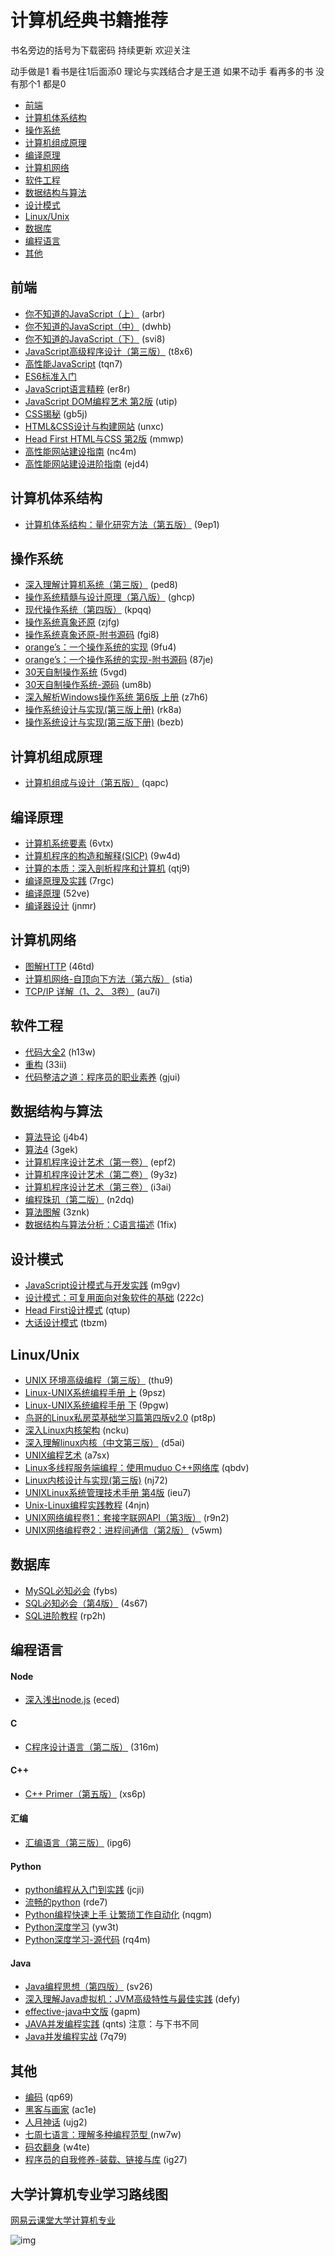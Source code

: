 # 计算机经典书籍推荐
书名旁边的括号为下载密码 持续更新 欢迎关注

动手做是1 看书是往1后面添0 理论与实践结合才是王道 如果不动手 看再多的书 没有那个1 都是0

* [前端](#前端)
* [计算机体系结构](#计算机体系结构)
* [操作系统](#操作系统)
* [计算机组成原理](#计算机组成原理)
* [编译原理](#编译原理)
* [计算机网络](#计算机网络)
* [软件工程](#软件工程)
* [数据结构与算法](#数据结构与算法)
* [设计模式](#设计模式)
* [Linux/Unix](#LinuxUnix)
* [数据库](#数据库)
* [编程语言](#编程语言)
* [其他](#其他)

## 前端
* [你不知道的JavaScript（上）](https://pan.baidu.com/s/1IcftWhmNQRm3O2JKhecykw ) (arbr)
* [你不知道的JavaScript（中）](https://pan.baidu.com/s/1abe5SOgLVaZNPQXKOS1VSw) (dwhb)
* [你不知道的JavaScript（下）](https://pan.baidu.com/s/1_kZSaEyQ5tyf1zW2XnWqkA) (svi8)
* [JavaScript高级程序设计（第三版）](https://pan.baidu.com/s/1hjvR5FJ-1tuV8Tl972iyHQ) (t8x6)
* [高性能JavaScript](https://pan.baidu.com/s/1VVwbEeLi5ibpd_xH59im8g) (tqn7)
* [ES6标准入门](http://es6.ruanyifeng.com/)
* [JavaScript语言精粹](https://pan.baidu.com/s/1hfVZ5p1fh-Tlzp1k7l9_yw) (er8r)
* [JavaScript DOM编程艺术 第2版](https://pan.baidu.com/s/1oUvE2rpuZMR87_odtnw7tQ) (utip)
* [CSS揭秘](https://pan.baidu.com/s/1VPmGbrT_PNGP9wjWetXr-Q) (gb5j)
* [HTML&CSS设计与构建网站](https://pan.baidu.com/s/1mgK8IaP-TVWiXEIjzjX6Yw) (unxc)
* [Head First HTML与CSS 第2版](https://pan.baidu.com/s/1iFiXM-7k0DGjqEOli-O5cw) (mmwp)
* [高性能网站建设指南](https://pan.baidu.com/s/1fPeSWTs8DnMbeNkjk24UMA) (nc4m)
* [高性能网站建设进阶指南](https://pan.baidu.com/s/1TrcqzMtdAmynIrZAyz-84Q) (ejd4)

## 计算机体系结构
* [计算机体系结构：量化研究方法（第五版）](https://pan.baidu.com/s/1MW0htaBzW1a1b2Cx5A2VQg) (9ep1)

## 操作系统
* [深入理解计算机系统（第三版）](https://pan.baidu.com/s/1zHYgEcLKT5v987ugia6YMw) (ped8)
* [操作系统精髓与设计原理（第八版）](https://pan.baidu.com/s/1VTBtrXbtl2xIUxe1LyJKbA) (ghcp)
* [现代操作系统（第四版）](https://pan.baidu.com/s/1koTyEu8RQbzGTPGsP2UOsg) (kpqq)
* [操作系统真象还原](https://pan.baidu.com/s/12JTNP6rnVgniAGLGTtcpNQ) (zjfg)
* [操作系统真象还原-附书源码](https://pan.baidu.com/s/1nNFicFXPTBFFavxg-gAgmQ) (fgi8)
* [orange’s：一个操作系统的实现](https://pan.baidu.com/s/1GSEOnRZwgktL75BCxSavzg) (9fu4)
* [orange’s：一个操作系统的实现-附书源码](https://pan.baidu.com/s/1lbTL3mj-xS2fM9G9iX2vNQ) (87je)
* [30天自制操作系统](https://pan.baidu.com/s/1Qy9dkIw_Co-o9qk9_1aGpg) (5vgd)
* [30天自制操作系统-源码](https://pan.baidu.com/s/1G5Dw0REwllGLVg8W8ZtdNg) (um8b)
* [深入解析Windows操作系统 第6版 上册](https://pan.baidu.com/s/1hCPx4A88GfLEJ5FJ8iGavg) (z7h6)
* [操作系统设计与实现(第三版上册)](https://pan.baidu.com/s/1u2tk7NvnnDyIdrSpUcIkrw) (rk8a)
* [操作系统设计与实现(第三版下册)](https://pan.baidu.com/s/19jnrNAKb5tmiOSwQggo2zA) (bezb)

## 计算机组成原理
* [计算机组成与设计（第五版）](https://pan.baidu.com/s/1C6Qc5dvIPS1ku5Xk045rBg) (qapc)

## 编译原理
* [计算机系统要素](https://pan.baidu.com/s/151dLoUDgKyW3PLTZ2ZxCkg) (6vtx)
* [计算机程序的构造和解释(SICP)](https://pan.baidu.com/s/1yLUnwD8UcxoYVrCVwrrxOg) (9w4d)
* [计算的本质：深入剖析程序和计算机](https://pan.baidu.com/s/1lrwAQySgcHD8xQMcdopO7A) (qtj9)
* [编译原理及实践](https://pan.baidu.com/s/1w4SwKxxKFQjVJZJD2yJs2w) (7rgc)
* [编译原理](https://pan.baidu.com/s/1GcjNUALGxh-_6r37Krib1w) (52ve)
* [编译器设计](https://pan.baidu.com/s/1Rr3j75nh726VvlHfGDRMnA) (jnmr)

## 计算机网络
* [图解HTTP](https://pan.baidu.com/s/1VNmgydBxuhy7xQESIAHP3A) (46td)
* [计算机网络-自顶向下方法（第六版）](https://pan.baidu.com/s/1wRgRkkbpNqoDcMF4oG70_Q) (stia)
* [TCP/IP 详解（1、2、 3卷）](https://pan.baidu.com/s/19-BgfQCKI2msWeEqrBEZCQ) (au7i)

## 软件工程
* [代码大全2](https://pan.baidu.com/s/1XBuVz6nPROkD5FnbSqi1iQ) (h13w)
* [重构](https://pan.baidu.com/s/1fxio-zlyLROkunjLVKZqUA) (33ii)
* [代码整洁之道：程序员的职业素养](https://pan.baidu.com/s/1YAWtux7RsJh-7P3TW5j1Gw) (gjui)

## 数据结构与算法
* [算法导论](https://pan.baidu.com/s/168GnPzXaTiCHLlg3JEyztg) (j4b4)
* [算法4](https://pan.baidu.com/s/1FGQeJbi0MeJl4Nkbgrh0-w) (3gek)
* [计算机程序设计艺术（第一卷）](https://pan.baidu.com/s/1bqaYcD3UH4GdsFlNTa0fHQ) (epf2)
* [计算机程序设计艺术（第二卷）](https://pan.baidu.com/s/173pFW3qO4DfR2kJm0bRvfA) (9y3z)
* [计算机程序设计艺术（第三卷）](https://pan.baidu.com/s/1xWOIKorMomJz7ivg_teQEQ) (i3ai)
* [编程珠玑（第二版）](https://pan.baidu.com/s/19h3USRJH44Wm_VbVmO2DlQ) (n2dq)
* [算法图解](https://pan.baidu.com/s/1aV938BT_WcjbghQHOuLoMw) (3znk)
* [数据结构与算法分析：C语言描述](https://pan.baidu.com/s/1n_svUD08lhPlrtOBXA94zA) (1fix)

## 设计模式
* [JavaScript设计模式与开发实践](https://pan.baidu.com/s/13NXYlCsr4RR1CScmOYX3Zw) (m9gv)
* [设计模式：可复用面向对象软件的基础](https://pan.baidu.com/s/1dokNRJR6YAMKjVDn_2fHXQ) (222c)
* [Head First设计模式](https://pan.baidu.com/s/177gYpz1FZosXwvVSvJDHvw) (qtup)
* [大话设计模式](https://pan.baidu.com/s/1u1DA5eNr_FWX4giGGC8TQA) (tbzm)

## Linux/Unix
* [UNIX 环境高级编程（第三版）](https://pan.baidu.com/s/16u6OSCVZiPQWZkMvG28W8Q) (thu9)
* [Linux-UNIX系统编程手册 上](https://pan.baidu.com/s/18GsxIkIhGF9D70o_HCrhyg) (9psz)
* [Linux-UNIX系统编程手册 下](https://pan.baidu.com/s/1Gtir-zL0eJEQAAvPkeggqg) (9pgw)
* [鸟哥的Linux私房菜基础学习篇第四版v2.0](https://pan.baidu.com/s/102hTHFjqzTapWAGLiYa3mg) (pt8p)
* [深入Linux内核架构](https://pan.baidu.com/s/1JsWIQh6EZ7qRzRhyazpIrw) (ncku)
* [深入理解linux内核（中文第三版）](https://pan.baidu.com/s/1Md6JUACT3nGQQI7yjKtedA) (d5ai)
* [UNIX编程艺术](https://pan.baidu.com/s/12yHW3xjdHPHkD3f_VDfjWQ) (a7sx)
* [Linux多线程服务端编程：使用muduo C++网络库](https://pan.baidu.com/s/1r1SnebfIY4iPDf4LQfOKqw) (qbdv)
* [Linux内核设计与实现(第三版)](https://pan.baidu.com/s/1Nqe5nzZQNQOeFmraWUq-lw) (nj72)
* [UNIXLinux系统管理技术手册 第4版](https://pan.baidu.com/s/12ePQkqsfHPcp6zV7QjTcWg) (ieu7)
* [Unix-Linux编程实践教程](https://pan.baidu.com/s/1fWMs1NsiYq9AFGCnlthGrA) (4njn)
* [UNIX网络编程卷1：套接字联网API（第3版）](https://pan.baidu.com/s/1aQ9x59hBDdgwPu6hO301pA) (r9n2)
* [UNIX网络编程卷2：进程间通信（第2版）](https://pan.baidu.com/s/1oaP-L2BC-5FYsjZJvsmXNQ) (v5wm)

## 数据库
* [MySQL必知必会](https://pan.baidu.com/s/18JYueApVJ9RguOsrmI-wRA) (fybs)
* [SQL必知必会（第4版）](https://pan.baidu.com/s/1pxcrgwJR0guoS1tQ9oERSA) (4s67)
* [SQL进阶教程](https://pan.baidu.com/s/1ecfKs5YBDu67V50dFn6h1w) (rp2h)

## 编程语言
#### Node
* [深入浅出node.js](https://pan.baidu.com/s/1y-SQUGUjvxoFcqzXV-hfNQ) (eced)

#### C
* [C程序设计语言（第二版）](https://pan.baidu.com/s/12CD0PiC6OWs0F89UU3fHMA) (316m)

#### C++
* [C++ Primer（第五版）](https://pan.baidu.com/s/1CYXBdNwTBpMJVL6nk0Xlsg) (xs6p)

#### 汇编
* [汇编语言（第三版）](https://pan.baidu.com/s/1ADiZUzgJeW1T4FQrzBLbWA) (ipg6)

#### Python
* [python编程从入门到实践](https://pan.baidu.com/s/1AQAvdxzYAS1OFv8_aYEruQ) (jcji)
* [流畅的python](https://pan.baidu.com/s/1rq-jwyPOibso8auDC5q9FQ) (rde7)
* [Python编程快速上手  让繁琐工作自动化](https://pan.baidu.com/s/1F0Rcs-E87alKM9G66z2c2Q) (nqgm)
* [Python深度学习](https://pan.baidu.com/s/1tE33l1UzxnToOumA6GYSVw) (yw3t)
* [Python深度学习-源代码](https://pan.baidu.com/s/1xIsNIf7VuK0gQ9xiDCWkrg) (rq4m)

#### Java
* [Java编程思想（第四版）](https://pan.baidu.com/s/1RXDTTWvomqpR2B2n5plHHw) (sv26)
* [深入理解Java虚拟机：JVM高级特性与最佳实践](https://pan.baidu.com/s/1J_2eaSbNB-1ybp35wTEM0Q) (defy)
* [effective-java中文版](https://pan.baidu.com/s/10VwjSYaBOldKyVxCNjiEzg) (gapm)
* [JAVA并发编程实践](https://pan.baidu.com/s/17oK9OOZiirTcmM-Wag6eoQ) (qnts) 注意：与下书不同
* [Java并发编程实战](https://pan.baidu.com/s/1GGLw1vsaJZxj8x_4iO6XYA) (7q79)

## 其他
* [编码](https://pan.baidu.com/s/1Qo9lIW_-Gfo9JDniCAnA8Q) (qp69)
* [黑客与画家](https://pan.baidu.com/s/1VyvhU9_og_-gf4jVizyZyQ) (ac1e)
* [人月神话](https://pan.baidu.com/s/1PuDzVePanlO4hwfyHQ-tVQ) (ujg2)
* [七周七语言：理解多种编程范型 ](https://pan.baidu.com/s/1EPZw9Gmlzx0R9IYa10kkpA) (nw7w)
* [码农翻身](https://pan.baidu.com/s/12Kv8urIBLMQWcGC2SZyAWw) (w4te)
* [程序员的自我修养-装载、链接与库](https://pan.baidu.com/s/1hdP_FBDFj5VkWfgW-a3Ouw) (ig27)

## 大学计算机专业学习路线图

[网易云课堂大学计算机专业](https://study.163.com/curricula/cs.htm)


![img](https://github.com/woai3c/recommended-books/blob/master/Computer%20Science.png)
